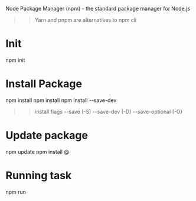 Node Package Manager (npm) - the standard package manager for Node.js
>> Yarn and pnpm are alternatives to npm cli

# Init
npm init

# Install Package
npm install
npm install <package-name>
npm install --save-dev <package-name>

>> install flags
--save (-S)
--save-dev (-D)
--save-optional (-O)

# Update package
npm update
npm install <package-name>@<version>

# Running task
npm run <task-name>
